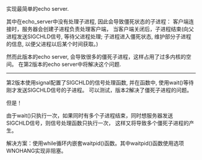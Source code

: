 实现最简单的echo server.

其中在echo_server中没有处理子进程, 因此会导致僵死状态的子进程：
客户端连接时，服务器会创建子进程负责处理客户端，
当客户端关闭后，子进程结束(向父进程发送SIGCHLD信号, 等待父进程处理; 子进程进入僵死状态, 
维护部分子进程的信息, 以便父进程以后某个时间获取。)

然而此版本的echo server, 会导致很多的僵死子进程，这样占用了过多内核的空间。
在第2版本的echo server中将解决这个问题.

--------------------

第2版本使用signal配置了SIGCHLD的信号处理函数, 并在函数中, 使用wait()等待刚才发送SIGCHLD信号的子进程。
可以测试，版本2解决了僵死子进程的问题。

但是！

由于wait()只执行一次，如果同时有多个子进程结束，同时想服务器发送SIGCHLD信号，则信号处理函数只执行一次，
这样又将导致多个僵死子进程的产生。

解决方案：使用while循环内嵌套waitpid()函数。其中waitpid()函数使用选项WNOHANG实现非阻塞。
